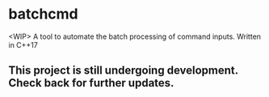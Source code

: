 # batchcmd
&lt;WIP> A tool to automate the batch processing of command inputs. Written in C++17

## This project is still undergoing development. Check back for further updates.
